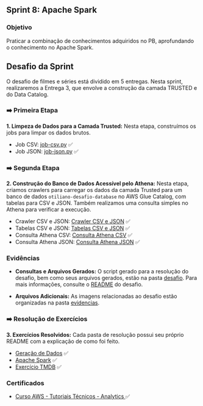 ## Sprint 8: Apache Spark

### Objetivo

Praticar a combinação de conhecimentos adquiridos no PB, aprofundando o conhecimento no Apache Spark.

## Desafio da Sprint

O desafio de filmes e séries está dividido em 5 entregas. Nesta sprint, realizaremos a Entrega 3, que envolve a construção da camada TRUSTED e do Data Catalog.

### ➡️ Primeira Etapa

**1. Limpeza de Dados para a Camada Trusted:** Nesta etapa, construímos os jobs para limpar os dados brutos.

* Job CSV: [job-csv.py](desafio/job-csv.py) ✅
* Job JSON: [job-json.py](desafio/job-json.py) ✅

### ➡️ Segunda Etapa

**2. Construção do Banco de Dados Acessível pelo Athena:** Nesta etapa, criamos crawlers para carregar os dados da camada Trusted para um banco de dados `otiliano-desafio-database` no AWS Glue Catalog, com tabelas para CSV e JSON. Também realizamos uma consulta simples no Athena para verificar a execução.

* Crawler CSV e JSON: [Crawler CSV e JSON](evidencias/crawlers.png) ✅
* Tabelas CSV e JSON: [Tabelas CSV e JSON](evidencias/glue-catalog.png) ✅
* Consulta Athena CSV: [Consulta Athena CSV](evidencias/athena-csv.png) ✅
* Consulta Athena JSON: [Consulta Athena JSON](evidencias/athena-json.png) ✅

### Evidências

* **Consultas e Arquivos Gerados:** O script gerado para a resolução do desafio, bem como seus arquivos gerados, estão na pasta [desafio](desafio). Para mais informações, consulte o [README](desafio/README.md) do desafio.

* **Arquivos Adicionais:** As imagens relacionadas ao desafio estão organizadas na pasta [evidencias](evidencias).

### ➡️ Resolução de Exercícios

**3. Exercícios Resolvidos:** Cada pasta de resolução possui seu próprio README com a explicação de como foi feito.

* [Geração de Dados](exercicios/geracao-dados) ✅
* [Apache Spark](exercicios/apache-spark) ✅
* [Exercício TMDB](exercicios/exercicio_tmdb) ✅

### Certificados

* [Curso AWS - Tutoriais Técnicos - Analytics ](certificados/cursos-sprint-8.png) ✅